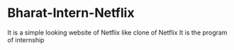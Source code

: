 # Bharat-Intern-Netflix
It is a simple looking website of Netflix like clone of Netflix
It is the program of internship
